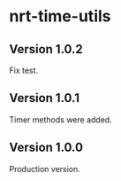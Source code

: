 # nrt-time-utils

## Version 1.0.2
Fix test.

## Version 1.0.1
Timer methods were added.

## Version 1.0.0

Production version.